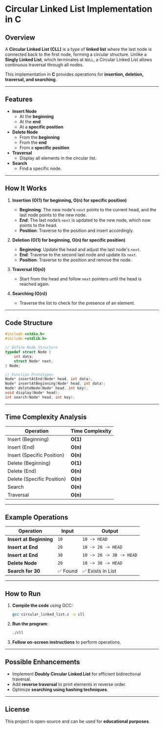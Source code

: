 # **Circular Linked List Implementation in C**

## **Overview**
A **Circular Linked List (CLL)** is a type of **linked list** where the last node is connected back to the first node, forming a circular structure. Unlike a **Singly Linked List**, which terminates at `NULL`, a Circular Linked List allows continuous traversal through all nodes.

This implementation in **C** provides operations for **insertion, deletion, traversal, and searching**.

---

## **Features**
- **Insert Node**
  - At the **beginning**
  - At the **end**
  - At a **specific position**
- **Delete Node**
  - From the **beginning**
  - From the **end**
  - From a **specific position**
- **Traversal**
  - Display all elements in the circular list.
- **Search**
  - Find a specific node.

---

## **How It Works**
1. **Insertion (O(1) for beginning, O(n) for specific position)**
   - **Beginning**: The new node's `next` points to the current head, and the last node points to the new node.
   - **End**: The last node’s `next` is updated to the new node, which now points to the head.
   - **Position**: Traverse to the position and insert accordingly.

2. **Deletion (O(1) for beginning, O(n) for specific position)**
   - **Beginning**: Update the head and adjust the last node's `next`.
   - **End**: Traverse to the second last node and update its `next`.
   - **Position**: Traverse to the position and remove the node.

3. **Traversal (O(n))**
   - Start from the head and follow `next` pointers until the head is reached again.

4. **Searching (O(n))**
   - Traverse the list to check for the presence of an element.

---

## **Code Structure**
```c
#include <stdio.h>
#include <stdlib.h>

// Define Node Structure
typedef struct Node {
    int data;
    struct Node* next;
} Node;

// Function Prototypes
Node* insertAtEnd(Node* head, int data);
Node* insertAtBeginning(Node* head, int data);
Node* deleteNode(Node* head, int key);
void display(Node* head);
int search(Node* head, int key);
```

---

## **Time Complexity Analysis**
| Operation  | Time Complexity |
|------------|----------------|
| Insert (Beginning) | **O(1)** |
| Insert (End) | **O(n)** |
| Insert (Specific Position) | **O(n)** |
| Delete (Beginning) | **O(1)** |
| Delete (End) | **O(n)** |
| Delete (Specific Position) | **O(n)** |
| Search | **O(n)** |
| Traversal | **O(n)** |

---

## **Example Operations**
| Operation  | Input  | Output |
|------------|--------|--------|
| **Insert at Beginning** | `10` | `10 -> HEAD` |
| **Insert at End** | `20` | `10 -> 20 -> HEAD` |
| **Insert at End** | `30` | `10 -> 20 -> 30 -> HEAD` |
| **Delete Node** | `20` | `10 -> 30 -> HEAD` |
| **Search for 30** | ✅ Found | ✅ Exists in List |

---

## **How to Run**
1. **Compile the code** using GCC:
   ```sh
   gcc circular_linked_list.c -o cll
   ```
2. **Run the program**:
   ```sh
   ./cll
   ```
3. **Follow on-screen instructions** to perform operations.

---

## **Possible Enhancements**
- Implement **Doubly Circular Linked List** for efficient bidirectional traversal.
- Add **reverse traversal** to print elements in reverse order.
- Optimize **searching using hashing techniques**.

---

## **License**
This project is open-source and can be used for **educational purposes**.

